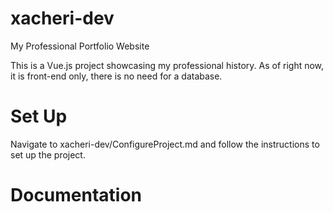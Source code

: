 # xacheri-dev
My Professional Portfolio Website

This is a Vue.js project showcasing my professional history. As of right now, it is front-end only, there is no need for a database.

# Set Up
Navigate to xacheri-dev/ConfigureProject.md and follow the instructions to set up the project.

# Documentation

